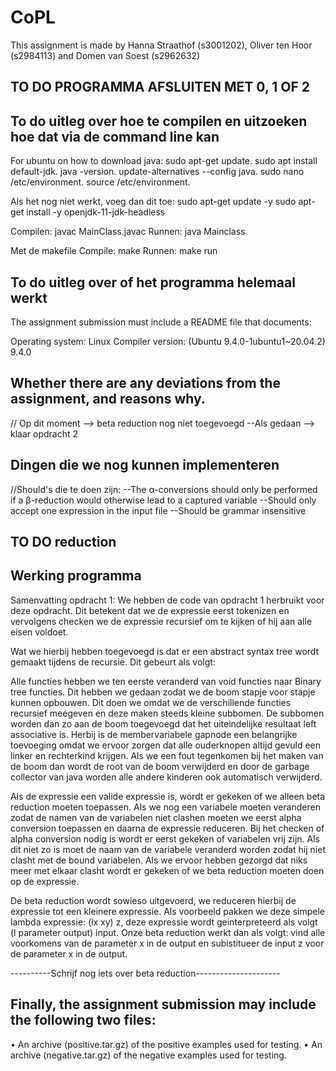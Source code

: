 # CoPL

This assignment is made by Hanna Straathof (s3001202), Oliver ten Hoor (s2984113) and Domen van Soest (s2962632)

## TO DO PROGRAMMA AFSLUITEN MET 0, 1 OF 2

## To do uitleg over hoe te compilen en uitzoeken hoe dat via de command line kan

For ubuntu on how to download java:
sudo apt-get update.
sudo apt install default-jdk.
java -version.
update-alternatives --config java.
sudo nano /etc/environment.
source /etc/environment.

Als het nog niet werkt, voeg dan dit toe:
sudo apt-get update -y
sudo apt-get install -y openjdk-11-jdk-headless


Compilen: javac MainClass.javac
Runnen: java Mainclass

Met de makefile
Compile: make
Runnen: make run

## To do uitleg over of het programma helemaal werkt

The assignment submission must include a README file that documents:

Operating system: Linux
Compiler version: (Ubuntu 9.4.0-1ubuntu1~20.04.2) 9.4.0


## Whether there are any deviations from the assignment, and reasons why.

// Op dit moment --> beta reduction nog niet toegevoegd
--Als gedaan --> klaar opdracht 2

## Dingen die we nog kunnen implementeren


//Should's die te doen zijn:
--The α-conversions should only be performed if a β-reduction would otherwise lead to a captured variable
--Should only accept one expression in the input file
--Should be grammar insensitive

## TO DO reduction



## Werking programma

Samenvatting opdracht 1:
We hebben de code van opdracht 1 herbruikt voor deze opdracht. Dit betekent dat we de expressie eerst tokenizen en vervolgens checken we de expressie recursief om te kijken of hij aan alle eisen voldoet.

Wat we hierbij hebben toegevoegd is dat er een abstract syntax tree wordt gemaakt tijdens de recursie. Dit gebeurt als volgt:

Alle functies hebben we ten eerste veranderd van void functies naar Binary tree functies. Dit hebben we gedaan zodat we de boom stapje voor stapje kunnen opbouwen. Dit doen we omdat we de verschillende functies recursief meegeven en deze maken steeds kleine subbomen. De subbomen worden dan zo aan de boom toegevoegd dat het uiteindelijke resultaat left associative is. Herbij is de membervariabele gapnode een belangrijke toevoeging omdat we ervoor zorgen dat alle ouderknopen altijd gevuld een linker en rechterkind krijgen. 
Als we een fout tegenkomen bij het maken van de boom dan wordt de root van de boom verwijderd en door de garbage collector van java worden alle andere kinderen ook automatisch verwijderd. 

Als de expressie een valide expressie is, wordt er gekeken of we alleen beta reduction moeten toepassen. Als we nog een variabele moeten veranderen zodat de namen van de variabelen niet clashen moeten we eerst alpha conversion toepassen en daarna de expressie reduceren. Bij het checken of alpha conversion nodig is wordt er eerst gekeken of variabelen vrij zijn. Als dit niet zo is moet de naam van de variabele veranderd worden zodat hij niet clasht met de bound variabelen. Als we ervoor hebben gezorgd dat niks meer met elkaar clasht wordt er gekeken of we beta reduction moeten doen op de expressie. 

De beta reduction wordt sowieso uitgevoerd, we reduceren hierbij de expressie tot een kleinere expressie. Als voorbeeld pakken we deze simpele lambda expressie: (lx xy) z, deze expressie wordt geinterpreteerd als volgt (l parameter  output) input. Onze beta reduction werkt dan als volgt: vind alle voorkomens van de parameter x in de output en subistitueer de input z voor de parameter x in de output.


----------Schrijf nog iets over beta reduction---------------------


## Finally, the assignment submission may include the following two files:
• An archive (positive.tar.gz) of the positive examples used for testing.
• An archive (negative.tar.gz) of the negative examples used for testing.
